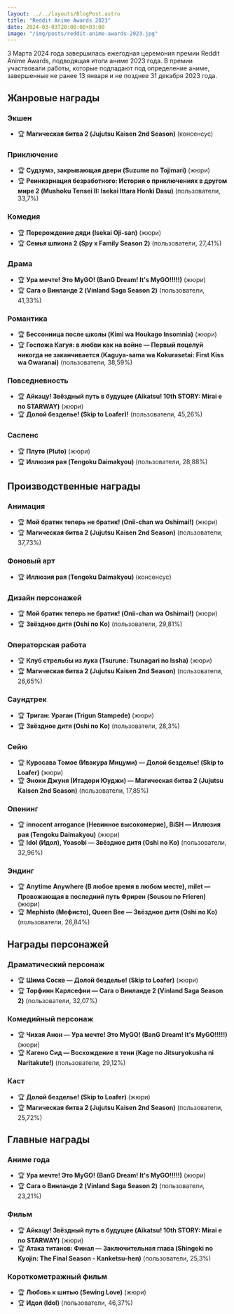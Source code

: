```yaml
---
layout: ../../layouts/BlogPost.astro
title: "Reddit Anime Awards 2023"
date: 2024-03-03T20:00:00+03:00
image: "/img/posts/reddit-anime-awards-2023.jpg"
---
```


3 Марта 2024 года завершилась ежегодная церемония премии Reddit Anime Awards, подводящая итоги аниме 2023 года. В премии участвовали работы, которые подпадают под определение аниме, завершенные не ранее 13 января и не позднее 31 декабря 2023 года.

## Жанровые награды
### Экшен

-   🏆 **Магическая битва 2 (Jujutsu Kaisen 2nd Season)** (консенсус)

### Приключение

-   🏆 **Судзумэ, закрывающая двери (Suzume no Tojimari)** (жюри)
-   🏆 **Реинкарнация безработного: История о приключениях в другом мире 2 (Mushoku Tensei II: Isekai Ittara Honki Dasu)** (пользователи, 33,7%)

### Комедия

-   🏆 **Перерождение дяди (Isekai Oji-san)** (жюри)
-   🏆 **Семья шпиона 2 (Spy x Family Season 2)** (пользователи, 27,41%)

### Драма

-   🏆 **Ура мечте! Это MyGO! (BanG Dream! It's MyGO!!!!!)** (жюри)
-   🏆 **Сага о Винланде 2 (Vinland Saga Season 2)** (пользователи, 41,33%)

### Романтика

-   🏆 **Бессонница после школы (Kimi wa Houkago Insomnia)** (жюри)
-   🏆 **Госпожа Кагуя: в любви как на войне — Первый поцелуй никогда не заканчивается (Kaguya-sama wa Kokurasetai: First Kiss wa Owaranai)** (пользователи, 38,59%)

### Повседневность

-   🏆 **Айкацу! Звёздный путь в будущее (Aikatsu! 10th STORY: Mirai e no STARWAY)** (жюри)
-   🏆 **Долой безделье! (Skip to Loafer)!** (пользователи, 45,26%)

### Саспенс

-   🏆 **Плуто (Pluto)** (жюри)
-   🏆 **Иллюзия рая (Tengoku Daimakyou)** (пользователи, 28,88%)

## Производственные награды
### Анимация

-   🏆 **Мой братик теперь не братик! (Onii-chan wa Oshimai!)** (жюри)
-   🏆 **Магическая битва 2 (Jujutsu Kaisen 2nd Season)** (пользователи, 37,73%)

### Фоновый арт

-   🏆 **Иллюзия рая (Tengoku Daimakyou)** (консенсус)

### Дизайн персонажей

-   🏆 **Мой братик теперь не братик! (Onii-chan wa Oshimai!)** (жюри)
-   🏆 **Звёздное дитя (Oshi no Ko)** (пользователи, 29,81%)

### Операторская работа

-   🏆 **Клуб стрельбы из лука (Tsurune: Tsunagari no Issha)** (жюри)
-   🏆 **Магическая битва 2 (Jujutsu Kaisen 2nd Season)** (пользователи, 26,65%)

### Саундтрек

-   🏆 **Триган: Ураган (Trigun Stampede)** (жюри)
-   🏆 **Звёздное дитя (Oshi no Ko)** (пользователи, 28,3%)

### Сейю

-   🏆 **Куросава Томое (Ивакура Мицуми) — Долой безделье! (Skip to Loafer)** (жюри)
-   🏆 **Эноки Джуня (Итадори Юуджи) — Магическая битва 2 (Jujutsu Kaisen 2nd Season)** (пользователи, 17,85%)

### Опенинг

-   🏆 **innocent arrogance (Невинное высокомерие), BiSH — Иллюзия рая (Tengoku Daimakyou)** (жюри)
-   🏆 **Idol (Идол), Yoasobi — Звёздное дитя (Oshi no Ko)** (пользователи, 32,96%)

### Эндинг

-   🏆 **Anytime Anywhere (В любое время в любом месте), milet — Провожающая в последний путь Фрирен (Sousou no Frieren)** (жюри)
-   🏆 **Mephisto (Мефисто), Queen Bee — Звёздное дитя (Oshi no Ko)** (пользователи, 26,84%)

## Награды персонажей
### Драматический персонаж

-   🏆 **Шима Соске — Долой безделье! (Skip to Loafer)** (жюри)
-   🏆 **Торфинн Карлсефни — Сага о Винланде 2 (Vinland Saga Season 2)** (пользователи, 32,07%)

### Комедийный персонаж

-   🏆 **Чихая Анон — Ура мечте! Это MyGO! (BanG Dream! It's MyGO!!!!!)** (жюри)
-   🏆 **Кагено Сид — Восхождение в тени (Kage no Jitsuryokusha ni Naritakute!)** (пользователи, 29,12%)

### Каст

-   🏆 **Долой безделье! (Skip to Loafer)** (жюри)
-   🏆 **Магическая битва 2 (Jujutsu Kaisen 2nd Season)** (пользователи, 25,72%)

## Главные награды
### Аниме года

-   🏆 **Ура мечте! Это MyGO! (BanG Dream! It's MyGO!!!!!)** (жюри)
-   🏆 **Сага о Винланде 2 (Vinland Saga Season 2)** (пользователи, 23,21%)

### Фильм

-   🏆 **Айкацу! Звёздный путь в будущее (Aikatsu! 10th STORY: Mirai e no STARWAY)** (жюри)
-   🏆 **Атака титанов: Финал — Заключительная глава (Shingeki no Kyojin: The Final Season - Kanketsu-hen)** (пользователи, 25,3%)

### Короткометражный фильм

-   🏆 **Любовь к шитью (Sewing Love)** (жюри)
-   🏆 **Идол (Idol)** (пользователи, 46,37%)